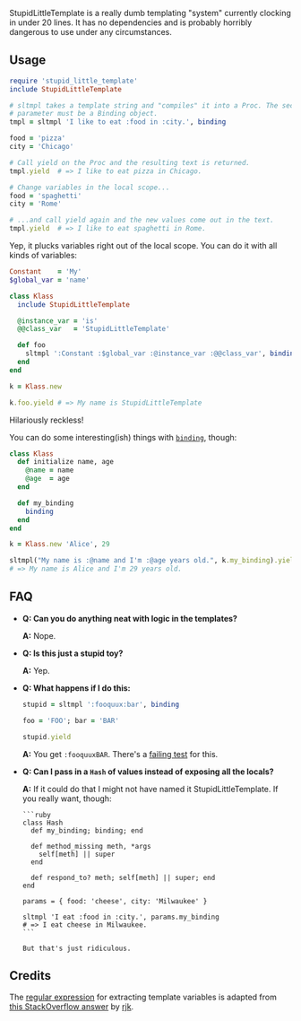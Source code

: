 StupidLittleTemplate is a really dumb templating "system" currently clocking in
under 20 lines. It has no dependencies and is probably horribly dangerous to use
under any circumstances.

Usage
-----
```ruby
require 'stupid_little_template'
include StupidLittleTemplate

# sltmpl takes a template string and "compiles" it into a Proc. The second
# parameter must be a Binding object.
tmpl = sltmpl 'I like to eat :food in :city.', binding

food = 'pizza'
city = 'Chicago'

# Call yield on the Proc and the resulting text is returned.
tmpl.yield  # => I like to eat pizza in Chicago.

# Change variables in the local scope...
food = 'spaghetti'
city = 'Rome'

# ...and call yield again and the new values come out in the text.
tmpl.yield  # => I like to eat spaghetti in Rome.
```

Yep, it plucks variables right out of the local scope. You can do it with all
kinds of variables:

```ruby
Constant    = 'My'
$global_var = 'name'

class Klass
  include StupidLittleTemplate

  @instance_var = 'is'
  @@class_var   = 'StupidLittleTemplate'

  def foo
    sltmpl ':Constant :$global_var :@instance_var :@@class_var', binding
  end
end

k = Klass.new

k.foo.yield # => My name is StupidLittleTemplate
```

Hilariously reckless!

You can do some interesting(ish) things with [`binding`][1], though:

```ruby
class Klass
  def initialize name, age
    @name = name
    @age  = age
  end

  def my_binding
    binding
  end
end

k = Klass.new 'Alice', 29

sltmpl("My name is :@name and I'm :@age years old.", k.my_binding).yield
# => My name is Alice and I'm 29 years old.
```

[1]: http://www.ruby-doc.org/core/classes/Kernel.html#M001448

FAQ
---

* **Q: Can you do anything neat with logic in the templates?**

    **A:** Nope.


* **Q: Is this just a stupid toy?**

    **A:** Yep.

* **Q: What happens if I do this:**

    ```ruby
    stupid = sltmpl ':fooquux:bar', binding

    foo = 'FOO'; bar = 'BAR'

    stupid.yield
    ```

    **A:** You get `:fooquuxBAR`. There's a [failing test] for this.

[failing test]: https://github.com/jrunning/StupidLittleTemplate/blob/master/test/template_test.rb#L64-76


* **Q: Can I pass in a `Hash` of values instead of exposing all the locals?**

    **A:** If it could do that I might not have named it StupidLittleTemplate.
      If you really want, though:

      ```ruby
      class Hash
        def my_binding; binding; end
      
        def method_missing meth, *args
          self[meth] || super
        end
      
        def respond_to? meth; self[meth] || super; end
      end
      
      params = { food: 'cheese', city: 'Milwaukee' }
      
      sltmpl 'I eat :food in :city.', params.my_binding
      # => I eat cheese in Milwaukee.
      ```

      But that's just ridiculous.

Credits
-------
The [regular expression] for extracting template variables is adapted from [this
StackOverflow answer][SO] by [rjk].

[regular expression]: https://github.com/jrunning/StupidLittleTemplate/blob/master/lib/stupid_little_template.rb#L2
[SO]:   http://stackoverflow.com/questions/3648551/regex-that-matches-valid-ruby-local-variable-names/3648591#3648591
[rjk]:  http://stackoverflow.com/users/434038/rjk
